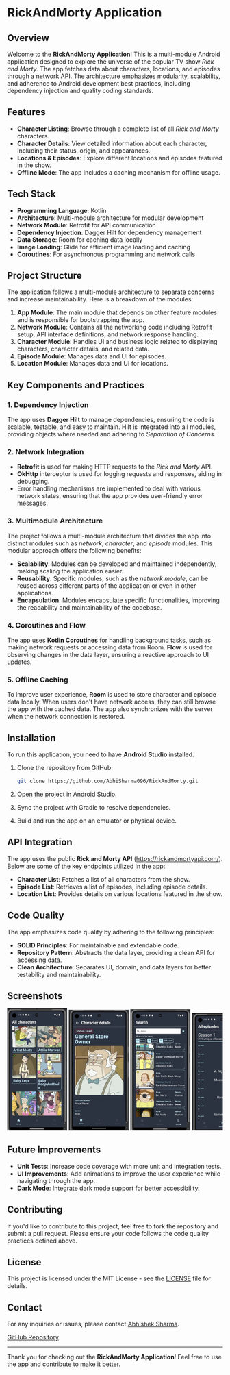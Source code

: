 # RickAndMorty Application

## Overview

Welcome to the **RickAndMorty Application**! This is a multi-module Android application designed to explore the universe of the popular TV show *Rick and Morty*. The app fetches data about characters, locations, and episodes through a network API. The architecture emphasizes modularity, scalability, and adherence to Android development best practices, including dependency injection and quality coding standards.

## Features

- **Character Listing**: Browse through a complete list of all *Rick and Morty* characters.
- **Character Details**: View detailed information about each character, including their status, origin, and appearances.
- **Locations & Episodes**: Explore different locations and episodes featured in the show.
- **Offline Mode**: The app includes a caching mechanism for offline usage.

## Tech Stack

- **Programming Language**: Kotlin
- **Architecture**: Multi-module architecture for modular development
- **Network Module**: Retrofit for API communication
- **Dependency Injection**: Dagger Hilt for dependency management
- **Data Storage**: Room for caching data locally
- **Image Loading**: Glide for efficient image loading and caching
- **Coroutines**: For asynchronous programming and network calls

## Project Structure

The application follows a multi-module architecture to separate concerns and increase maintainability. Here is a breakdown of the modules:

1. **App Module**: The main module that depends on other feature modules and is responsible for bootstrapping the app.
2. **Network Module**: Contains all the networking code including Retrofit setup, API interface definitions, and network response handling.
3. **Character Module**: Handles UI and business logic related to displaying characters, character details, and related data.
4. **Episode Module**: Manages data and UI for episodes.
5. **Location Module**: Manages data and UI for locations.

## Key Components and Practices

### 1. **Dependency Injection**

The app uses **Dagger Hilt** to manage dependencies, ensuring the code is scalable, testable, and easy to maintain. Hilt is integrated into all modules, providing objects where needed and adhering to *Separation of Concerns*.

### 2. **Network Integration**

- **Retrofit** is used for making HTTP requests to the *Rick and Morty* API.
- **OkHttp** interceptor is used for logging requests and responses, aiding in debugging.
- Error handling mechanisms are implemented to deal with various network states, ensuring that the app provides user-friendly error messages.

### 3. **Multimodule Architecture**

The project follows a multi-module architecture that divides the app into distinct modules such as *network*, *character*, and *episode* modules. This modular approach offers the following benefits:

- **Scalability**: Modules can be developed and maintained independently, making scaling the application easier.
- **Reusability**: Specific modules, such as the *network module*, can be reused across different parts of the application or even in other applications.
- **Encapsulation**: Modules encapsulate specific functionalities, improving the readability and maintainability of the codebase.

### 4. **Coroutines and Flow**

The app uses **Kotlin Coroutines** for handling background tasks, such as making network requests or accessing data from Room. **Flow** is used for observing changes in the data layer, ensuring a reactive approach to UI updates.

### 5. **Offline Caching**

To improve user experience, **Room** is used to store character and episode data locally. When users don't have network access, they can still browse the app with the cached data. The app also synchronizes with the server when the network connection is restored.

## Installation

To run this application, you need to have **Android Studio** installed.

1. Clone the repository from GitHub:
   ```bash
   git clone https://github.com/AbhiSharma096/RickAndMorty.git
   ```

2. Open the project in Android Studio.

3. Sync the project with Gradle to resolve dependencies.

4. Build and run the app on an emulator or physical device.

## API Integration

The app uses the public **Rick and Morty API** (https://rickandmortyapi.com/). Below are some of the key endpoints utilized in the app:

- **Character List**: Fetches a list of all characters from the show.
- **Episode List**: Retrieves a list of episodes, including episode details.
- **Location List**: Provides details on various locations featured in the show.

## Code Quality

The app emphasizes code quality by adhering to the following principles:

- **SOLID Principles**: For maintainable and extendable code.
- **Repository Pattern**: Abstracts the data layer, providing a clean API for accessing data.
- **Clean Architecture**: Separates UI, domain, and data layers for better testability and maintainability.

## Screenshots
<div style="overflow-x: auto; white-space: nowrap;">
  <img src="https://github.com/AbhiSharma096/RickAndMorty/blob/master/ss1.png" width="140">
  <img src="https://github.com/AbhiSharma096/RickAndMorty/blob/master/ss2.png" width="140">
  <img src="https://github.com/AbhiSharma096/RickAndMorty/blob/master/ss3.png" width="140">
  <img src="https://github.com/AbhiSharma096/RickAndMorty/blob/master/ss4.png" width="140">
 
</div>



## Future Improvements

- **Unit Tests**: Increase code coverage with more unit and integration tests.
- **UI Improvements**: Add animations to improve the user experience while navigating through the app.
- **Dark Mode**: Integrate dark mode support for better accessibility.

## Contributing

If you'd like to contribute to this project, feel free to fork the repository and submit a pull request. Please ensure your code follows the code quality practices defined above.

## License

This project is licensed under the MIT License - see the [LICENSE](LICENSE) file for details.

## Contact

For any inquiries or issues, please contact [Abhishek Sharma](mailto:AbhishekSharma10a@gmail.com).

[GitHub Repository](https://github.com/AbhiSharma096/RickAndMorty.git)

---

Thank you for checking out the **RickAndMorty Application**! Feel free to use the app and contribute to make it better.
